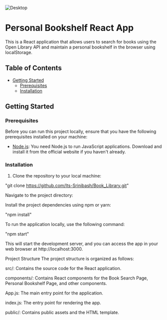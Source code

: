 
![Desktop](../src/images/page1.png)

# Personal Bookshelf React App

This is a React application that allows users to search for books using the Open Library API and maintain a personal bookshelf in the browser using localStorage.

## Table of Contents

- [Getting Started](#getting-started)
  - [Prerequisites](#prerequisites)
  - [Installation](#installation)


## Getting Started

### Prerequisites

Before you can run this project locally, ensure that you have the following prerequisites installed on your machine:

- [Node.js](https://nodejs.org/): You need Node.js to run JavaScript applications. Download and install it from the official website if you haven't already.

### Installation

1. Clone the repository to your local machine:

"git clone https://github.com/Its-Srinibash/Book_Library.git"

   Navigate to the project directory:

Install the project dependencies using npm or yarn:

"npm install"

To run the application locally, use the following command:

"npm start"

This will start the development server, and you can access the app in your web browser at http://localhost:3000.

Project Structure
The project structure is organized as follows:

src/: Contains the source code for the React application.

components/: Contains React components for the Book Search Page, Personal Bookshelf Page, and other components.

App.js: The main entry point for the application.

index.js: The entry point for rendering the app.

public/: Contains public assets and the HTML template.
